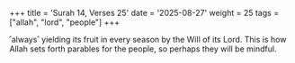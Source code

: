 +++
title = 'Surah 14, Verses 25'
date = '2025-08-27'
weight = 25
tags = ["allah", "lord", "people"]
+++

˹always˺ yielding its fruit in every season by the Will of its Lord. This is how Allah sets forth parables for the people, so perhaps they will be mindful.